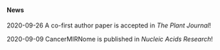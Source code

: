 #### News

2020-09-26  A co-first author paper is accepted in *The Plant Journal*!

2020-09-09  CancerMIRNome is published in *Nucleic Acids Research*!
